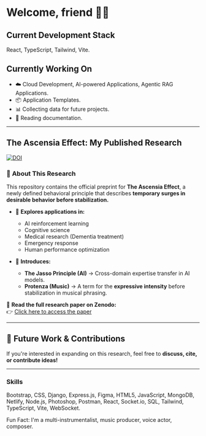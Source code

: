 # Welcome, friend 👋🏼  
## **Current Development Stack**  
React, TypeScript, Tailwind, Vite.  

## **Currently Working On**  
- ☁️ Cloud Development, AI-powered Applications, Agentic RAG Applications.  
- 📦 Application Templates.  
- 📊 Collecting data for future projects.  
- 📖 Reading documentation.  

---

## **The Ascensia Effect: My Published Research**  
[![DOI](https://zenodo.org/badge/DOI/10.5281/zenodo.14920556.svg)](https://doi.org/10.5281/zenodo.14920556)


### 📖 **About This Research**  
This repository contains the official preprint for **The Ascensia Effect**, a newly defined behavioral principle that describes **temporary surges in desirable behavior before stabilization.**  

- 🔬 **Explores applications in:**  
  - AI reinforcement learning  
  - Cognitive science  
  - Medical research (Dementia treatment)  
  - Emergency response  
  - Human performance optimization  

- 🚀 **Introduces:**  
  - **The Jasso Principle (AI)** → Cross-domain expertise transfer in AI models.  
  - **Protenza (Music)** → A term for the **expressive intensity** before stabilization in musical phrasing.  

🔗 **Read the full research paper on Zenodo:**  
👉 [Click here to access the paper](https://doi.org/YOUR-DOI-HERE)  

---

## **🚀 Future Work & Contributions**  
If you're interested in expanding on this research, feel free to **discuss, cite, or contribute ideas!**  

---


### Skills  
Bootstrap,
CSS,
Django,
Express.js,
Figma,
HTML5,
JavaScript,
MongoDB,
Netlify,
Node.js,
Photoshop,
Postman,
React,
Socket.io,
SQL,
Tailwind,
TypeScript,
Vite,
WebSocket.


Fun Fact: I'm a multi-instrumentalist, music producer, voice actor, composer.




<!--
**davidxv15/davidxv15** is a ✨ _special_ ✨ repository because its `README.md` (this file) appears on your GitHub profile.

Here are some ideas to get you started:

- 🔭 I’m currently working on a React Applications.
- 🌱 I’m currently learning React.
- 👯 I’m looking to collaborate on music based Apps.
- 🤔 I’m looking for help with ...
- 💬 Ask me about ...
- 📫 How to reach me: ...
- 😄 Pronouns: ...
- ⚡ Fun fact: ...
-->
